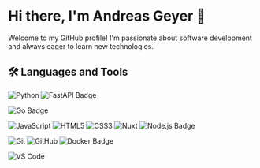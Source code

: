 # Hi there, I'm Andreas Geyer 👋

Welcome to my GitHub profile! 
I'm passionate about software development and always eager to learn new technologies.


## 🛠️ Languages and Tools
![Python](https://img.shields.io/badge/-Python-3776AB?style=for-the-badge&logo=python&logoColor=white)
![FastAPI Badge](https://img.shields.io/badge/FastAPI-009688?logo=fastapi&logoColor=fff&style=for-the-badge)

![Go Badge](https://img.shields.io/badge/Go-00ADD8?logo=go&logoColor=fff&style=for-the-badge)

![JavaScript](https://img.shields.io/badge/-JavaScript-F7DF1E?style=for-the-badge&logo=javascript&logoColor=black)
![HTML5](https://img.shields.io/badge/-HTML5-E34F26?style=for-the-badge&logo=html5&logoColor=white)
![CSS3](https://img.shields.io/badge/-CSS3-1572B6?style=for-the-badge&logo=css3&logoColor=white)
![Nuxt](https://img.shields.io/badge/Nuxt-00DC82?logo=nuxt&logoColor=fff&style=for-the-badge)
![Node.js Badge](https://img.shields.io/badge/Node.js-5FA04E?logo=nodedotjs&logoColor=fff&style=for-the-badge)

![Git](https://img.shields.io/badge/-Git-F05032?style=for-the-badge&logo=git&logoColor=white)
![GitHub](https://img.shields.io/badge/-GitHub-181717?style=for-the-badge&logo=github&logoColor=white)
![Docker Badge](https://img.shields.io/badge/Docker-2496ED?logo=docker&logoColor=fff&style=for-the-badge)

![VS Code](https://img.shields.io/badge/-VS%20Code-007ACC?style=for-the-badge&logo=visual-studio-code&logoColor=white)
